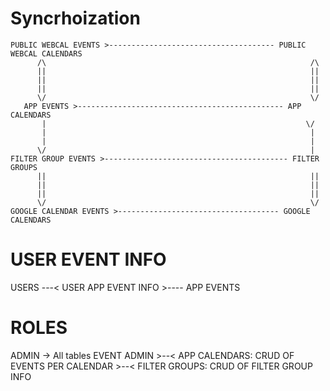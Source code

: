 # Syncrhoization
```
PUBLIC WEBCAL EVENTS >------------------------------------- PUBLIC WEBCAL CALENDARS
      /\                                                           /\
      ||                                                           ||
      ||                                                           ||
      ||                                                           ||
      \/                                                           \/
   APP EVENTS >---------------------------------------------- APP CALENDARS
       |                                                          \/
       |                                                           |
       |                                                           |
      \/                                                           |
FILTER GROUP EVENTS >----------------------------------------- FILTER GROUPS
      ||                                                           ||
      ||                                                           ||
      ||                                                           ||
      \/                                                           \/
GOOGLE CALENDAR EVENTS >------------------------------------ GOOGLE CALENDARS
```

# USER EVENT INFO

USERS ---< USER APP EVENT INFO >---- APP EVENTS

# ROLES
ADMIN -> All tables
EVENT ADMIN    >--< APP CALENDARS: CRUD OF EVENTS PER CALENDAR
               >--< FILTER GROUPS: CRUD OF FILTER GROUP INFO